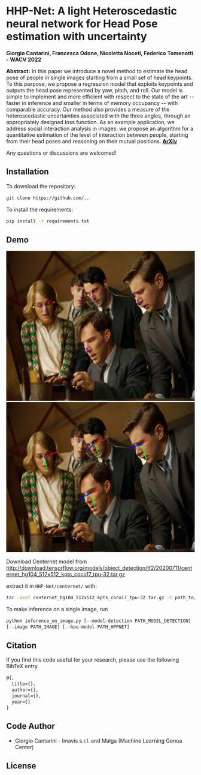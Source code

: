 HHP-Net: A light Heteroscedastic neural network for Head Pose estimation with uncertainty
===

**Giorgio Cantarini, Francesca Odone, Nicoletta Noceti, Federico Tomenotti - WACV 2022**

**Abstract:** In this paper we introduce a novel method to estimate the head pose of people in single images starting from a small set of
head keypoints. To this purpose, we propose a regression model that exploits keypoints and outputs the head pose represented by yaw, pitch, 
and roll. Our model is simple to implement and more efficient with respect to the state of the art -- faster in inference and smaller in terms 
of memory occupancy --  with comparable accuracy.
Our method also provides a measure of the heteroscedastic uncertainties associated with the three angles, through an appropriately designed 
loss function. As an example application, we address social interaction analysis in images: we propose an algorithm for a 
quantitative estimation of the level of interaction between people, starting from their head poses and reasoning on their mutual positions.
[**ArXiv**](https://arxiv.org/)  


Any questions or discussions are welcomed!




## Installation

To download the repository:
```bash
git clone https://github.com/..
```

To install the requirements:
```bash
pip install -r requirements.txt
```


## Demo

<img src=imgs/points.png height="400"/> <img src=imgs/axis.png height="400"/> 

Download Centernet model from http://download.tensorflow.org/models/object_detection/tf2/20200711/centernet_hg104_512x512_kpts_coco17_tpu-32.tar.gz

extract it in `HHP-Net/centernet/` with:
```bash
tar -zxvf centernet_hg104_512x512_kpts_coco17_tpu-32.tar.gz -C path_to/HHP-Net/centernet1
```

To make inference on a single image, run

````
python inference_on_image.py [--model-detection PATH_MODEL_DETECTION] [--image PATH_IMAGE] [--hpe-model PATH_HPPNET] 
````


## Citation

If you find this code useful for your research, please use the following BibTeX entry.

```
@{,
  title={},
  author={},
  journal={},
  year={}
}

```

## Code Author
- Giorgio Cantarini - Imavis s.r.l. and Malga (Machine Learning Genoa Center)

## License
